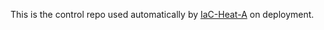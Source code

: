 This is the control repo used automatically by [IaC-Heat-A](https://gitlab.com/erikhje/iac-heat-a) on deployment.
